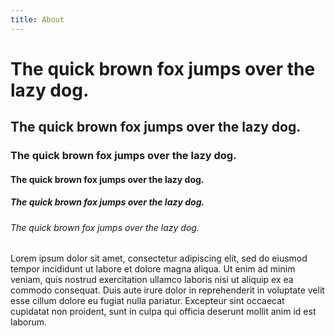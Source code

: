 ```yaml
---
title: About
---
```


# The quick brown fox jumps over the lazy dog.
## The quick brown fox jumps over the lazy dog.
### The quick brown fox jumps over the lazy dog.
#### The quick brown fox jumps over the lazy dog.
##### The quick brown fox jumps over the lazy dog.
###### The quick brown fox jumps over the lazy dog.

Lorem ipsum dolor sit amet, consectetur adipiscing elit, sed do eiusmod tempor incididunt ut labore et dolore magna aliqua. Ut enim ad minim veniam, quis nostrud exercitation ullamco laboris nisi ut aliquip ex ea commodo consequat. Duis aute irure dolor in reprehenderit in voluptate velit esse cillum dolore eu fugiat nulla pariatur. Excepteur sint occaecat cupidatat non proident, sunt in culpa qui officia deserunt mollit anim id est laborum.
